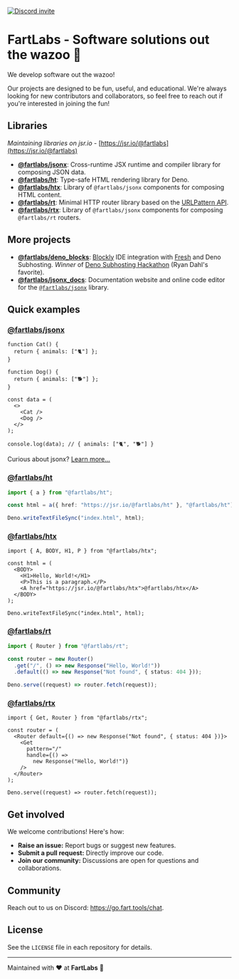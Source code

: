 [![Discord invite](https://dcbadge.vercel.app/api/server/W39PG9t3nZ?style=flat)](https://go.fart.tools/chat)

# FartLabs - Software solutions out the wazoo 🧪

We develop software out the wazoo!

Our projects are designed to be fun, useful, and educational. We're always
looking for new contributors and collaborators, so feel free to reach out if
you're interested in joining the fun!

## Libraries

_Maintaining libraries on jsr.io_ -
[https://jsr.io/@fartlabs](https://jsr.io/@fartlabs)

- [**@fartlabs/jsonx**](https://github.com/FartLabs/jsonx): Cross-runtime JSX
  runtime and compiler library for composing JSON data.
- [**@fartlabs/ht**](https://github.com/FartLabs/ht): Type-safe HTML rendering
  library for Deno.
- [**@fartlabs/htx**](https://github.com/FartLabs/htx): Library of
  `@fartlabs/jsonx` components for composing HTML content.
- [**@fartlabs/rt**](https://github.com/FartLabs/rt): Minimal HTTP router
  library based on the
  [URLPattern API](https://developer.mozilla.org/en-US/docs/Web/API/URL_Pattern_API).
- [**@fartlabs/rtx**](https://github.com/FartLabs/rtx): Library of
  `@fartlabs/jsonx` components for composing `@fartlabs/rt` routers.

## More projects

- [**@fartlabs/deno_blocks**](https://github.com/FartLabs/deno_blocks):
  [Blockly](https://github.com/google/blockly) IDE integration with
  [Fresh](https://github.com/denoland/fresh) and Deno Subhosting. _Winner_ of
  [Deno Subhosting Hackathon](https://deno.com/blog/subhosting-hackathon) (Ryan
  Dahl's favorite).
- [**@fartlabs/jsonx_docs**](https://github.com/FartLabs/jsonx_docs):
  Documentation website and online code editor for the
  [`@fartlabs/jsonx`](https://github.com/FartLabs/jsonx) library.

## Quick examples

### [@fartlabs/jsonx](https://github.com/FartLabs/jsonx)

```tsx
function Cat() {
  return { animals: ["🐈"] };
}

function Dog() {
  return { animals: ["🐕"] };
}

const data = (
  <>
    <Cat />
    <Dog />
  </>
);

console.log(data); // { animals: ["🐈", "🐕"] }
```

Curious about jsonx? [Learn more...](https://jsonx.deno.dev)

### [@fartlabs/ht](https://github.com/FartLabs/ht)

```ts
import { a } from "@fartlabs/ht";

const html = a({ href: "https://jsr.io/@fartlabs/ht" }, "@fartlabs/ht");

Deno.writeTextFileSync("index.html", html);
```

### [@fartlabs/htx](https://github.com/FartLabs/htx)

```tsx
import { A, BODY, H1, P } from "@fartlabs/htx";

const html = (
  <BODY>
    <H1>Hello, World!</H1>
    <P>This is a paragraph.</P>
    <A href="https://jsr.io/@fartlabs/htx">@fartlabs/htx</A>
  </BODY>
);

Deno.writeTextFileSync("index.html", html);
```

### [@fartlabs/rt](https://github.com/FartLabs/rt)

```ts
import { Router } from "@fartlabs/rt";

const router = new Router()
  .get("/", () => new Response("Hello, World!"))
  .default(() => new Response("Not found", { status: 404 }));

Deno.serve((request) => router.fetch(request));
```

### [@fartlabs/rtx](https://github.com/FartLabs/rtx)

```tsx
import { Get, Router } from "@fartlabs/rtx";

const router = (
  <Router default={() => new Response("Not found", { status: 404 })}>
    <Get
      pattern="/"
      handle={() =>
        new Response("Hello, World!")}
    />
  </Router>
);

Deno.serve((request) => router.fetch(request));
```

## Get involved

We welcome contributions! Here's how:

- **Raise an issue:** Report bugs or suggest new features.
- **Submit a pull request:** Directly improve our code.
- **Join our community:** Discussions are open for questions and collaborations.

## Community

Reach out to us on Discord: <https://go.fart.tools/chat>.

## License

See the `LICENSE` file in each repository for details.

---

Maintained with ❤️ at **FartLabs** 🧪
